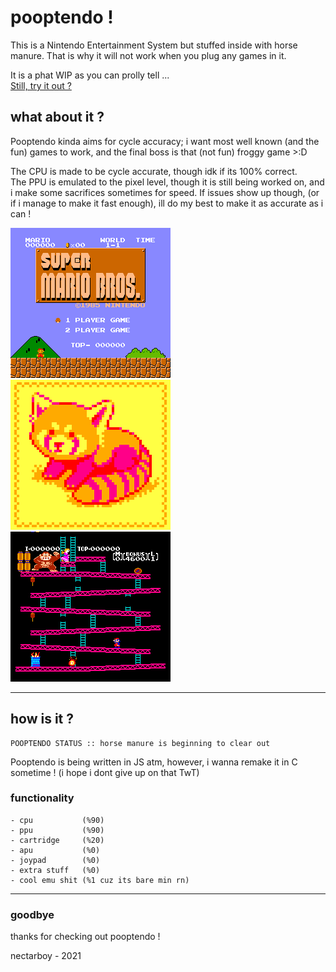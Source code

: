 # pooptendo !
This is a Nintendo Entertainment System but stuffed inside with horse manure.
That is why it will not work when you plug any games in it.

It is a phat WIP as you can prolly tell ...<br>
[Still, try it out ?](https://nectarboy.github.io/nes)

## what about it ?
Pooptendo kinda aims for cycle accuracy; i want most well known (and the fun) games to work, and the final boss is that (not fun) froggy game >:D

The CPU is made to be cycle accurate, though idk if its 100% correct.<br>
The PPU is emulated to the pixel level, though it is still being worked on, and i make some sacrifices sometimes for speed.
If issues show up though, (or if i manage to make it fast enough), ill do my best to make it as accurate as i can !

![super fuckin mario](https://github.com/nectarboy/nes/blob/main/pics/Super_Mario_Bros/title.png?raw=true)
![red panda <3](https://github.com/nectarboy/nes/blob/main/pics/Homebrew/redpanda.png?raw=true)
![donkey fuck](https://github.com/nectarboy/nes/blob/main/pics/Donkey_Kong/donkey.png?raw=true)

---

## how is it ?
```
POOPTENDO STATUS :: horse manure is beginning to clear out
```

Pooptendo is being written in JS atm, however, i wanna remake it in C sometime !
(i hope i dont give up on that TwT)

### functionality

```
- cpu           (%90)
- ppu           (%90)
- cartridge     (%20)
- apu           (%0)
- joypad        (%0)
- extra stuff   (%0)
- cool emu shit (%1 cuz its bare min rn)
```

---

### goodbye
thanks for checking out pooptendo !

nectarboy - 2021